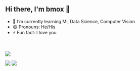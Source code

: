 ## Hi there, I'm bmox 👋

- 🌱 I’m currently learning  Ml, Data Science, Computer Vision
-  😄 Pronouns: He/His
- ⚡ Fun fact: I love you
<br>

![](https://komarev.com/ghpvc/?username=bmox&color=dc143c)

<img src ="https://github-readme-stats.vercel.app/api?username=bmox&&show_icons=true&title_color=ffffff&icon_color=bb2acf&text_color=daf7dc&bg_color=191919">
<img src ="https://github-readme-stats.vercel.app/api/top-langs/?username=bmox&layout=compact)">

<!--
**bmox/bmox** is a ✨ _special_ ✨ repository because its `README.md` (this file) appears on your GitHub profile.

Here are some ideas to get you started:

- 🔭 I’m currently working on ...
- 🌱 I’m currently learning ...
- 👯 I’m looking to collaborate on ...
- 🤔 I’m looking for help with ...
- 💬 Ask me about ...
- 📫 How to reach me: ...
- 😄 Pronouns: ...
- ⚡ Fun fact: ...
-->
